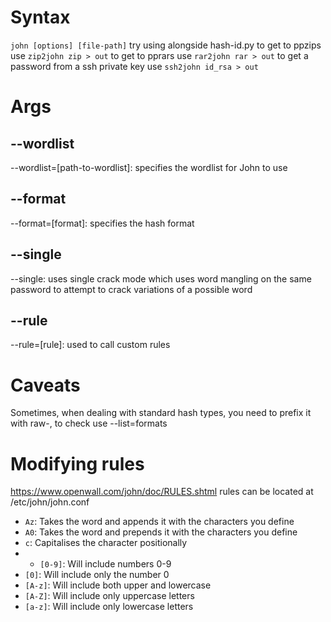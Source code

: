 # Syntax
`john [options] [file-path]`
try using alongside hash-id.py
to get to ppzips use `zip2john zip > out`
to get to pprars use `rar2john rar > out`
to get a password from a ssh private key use `ssh2john id_rsa > out`
# Args
## --wordlist

--wordlist=\[path-to-wordlist\]: specifies the wordlist for John to use
## --format
--format=\[format]: specifies the hash format
## --single
--single: uses single crack mode which uses word mangling on the same password to attempt to crack variations of a possible word
## --rule
--rule=\[rule]: used to call custom rules 
# Caveats
Sometimes, when dealing with standard hash types, you need to prefix it with raw-, to check use --list=formats
# Modifying rules
https://www.openwall.com/john/doc/RULES.shtml
rules can be located at /etc/john/john.conf
- `Az`: Takes the word and appends it with the characters you define
- `A0`: Takes the word and prepends it with the characters you define
- `c`: Capitalises the character positionally
- - `[0-9]`: Will include numbers 0-9  
- `[0]`: Will include only the number 0
- `[A-z]`: Will include both upper and lowercase  
- `[A-Z]`: Will include only uppercase letters
- `[a-z]`: Will include only lowercase letters